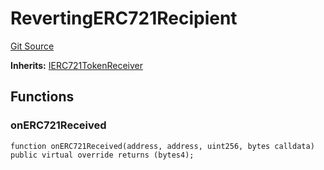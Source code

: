 # RevertingERC721Recipient
[Git Source](https://github.com/dustinstacy/boncurs/blob/02ed8078bd89ba19394d69164a2bad75906f2c24/lib/forge-std/test/mocks/MockERC721.t.sol)

**Inherits:**
[IERC721TokenReceiver](/lib/forge-std/src/interfaces/IERC721.sol/interface.IERC721TokenReceiver.md)


## Functions
### onERC721Received


```solidity
function onERC721Received(address, address, uint256, bytes calldata) public virtual override returns (bytes4);
```

